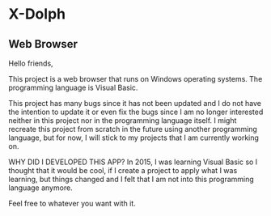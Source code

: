 # X-Dolph
Web Browser
---------------------------------------------
Hello friends,

This project is a web browser that runs on Windows operating systems. The programming language is Visual Basic.

This project has many bugs since it has not been updated and I do not have the intention to update it or even fix the bugs since I am no longer interested neither in this project nor in the programming language itself. I might recreate this project from scratch in the future using another programming language, but for now, I will stick to my projects that I am currently working on.

WHY DID I DEVELOPED THIS APP? 
In 2015, I was learning Visual Basic so I thought that it would be cool, if I create a project to apply what I was learning, but things changed and I felt that I am not into this programming language anymore.


Feel free to whatever you want with it.
